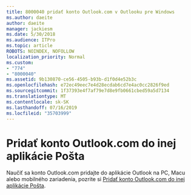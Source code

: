 ```yaml
---
title: 8000040 pridať konto Outlook.com v Outlooku pre Windows
ms.author: daeite
author: daeite
manager: jackiesm
ms.date: 5/30/2018
ms.audience: ITPro
ms.topic: article
ROBOTS: NOINDEX, NOFOLLOW
localization_priority: Normal
ms.custom:
- "774"
- "8000040"
ms.assetid: 9b130870-ce56-4505-b93b-d1f0d4e52b3c
ms.openlocfilehash: e72ec49eec7e4d28ecdab6cd7e4ac0cc2826f9ed
ms.sourcegitcommit: 1f37393e4f7af79e7d8e9fb0661cbed59a5d7134
ms.translationtype: MT
ms.contentlocale: sk-SK
ms.lasthandoff: 07/16/2019
ms.locfileid: "35703999"
---
```

# <a name="add-your-outlookcom-account-to-another-mail-app"></a>Pridať konto Outlook.com do inej aplikácie Pošta

Naučiť sa konto Outlook.com pridajte do aplikácie Outlook na PC, Macu alebo mobilného zariadenia, pozrite si [Pridať konto Outlook.com do inej aplikácie Pošta](https://support.office.com/article/73f3b178-0009-41ae-aab1-87b80fa94970?wt.mc_id=Office_Outlook_com_Alchemy).
  